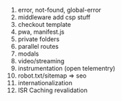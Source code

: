 1. error, not-found, global-error
2. middleware add csp stuff
3. checkout template
4. pwa, manifest.js
5. private folders
7. parallel routes
8. modals
9. video/streaming
10. instrumentation (open telementry)
11. robot.txt/sitemap => seo
12. internationalization
13. ISR Caching revalidation